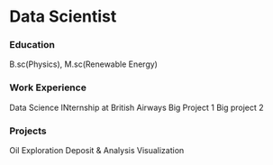 # Data Scientist

### Education
B.sc(Physics), M.sc(Renewable Energy)


### Work Experience
Data Science INternship at British Airways
Big Project 1
Big project 2

### Projects
Oil Exploration Deposit & Analysis Visualization 

